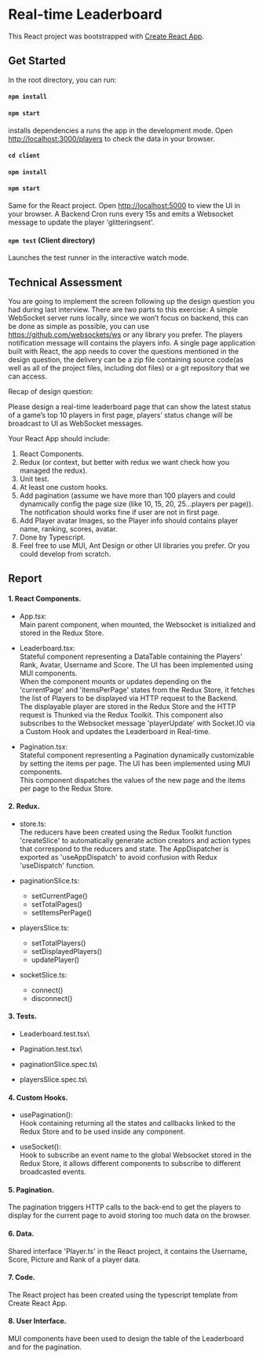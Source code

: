 # Real-time Leaderboard

This React project was bootstrapped with [Create React App](https://github.com/facebook/create-react-app).

## Get Started

In the root directory, you can run:

#### `npm install`
#### `npm start`

installs dependencies a runs the app in the development mode.
Open [http://localhost:3000/players](http://localhost:3000) to check the data in your browser.

#### `cd client` 
#### `npm install`
#### `npm start`

Same for the React project.
Open [http://localhost:5000](http://localhost:5000) to view the UI in your browser.
A Backend Cron runs every 15s and emits a Websocket message to update the player 'glitteringsent'.

#### `npm test` (Client directory)

Launches the test runner in the interactive watch mode.

## Technical Assessment

You are going to implement the screen following up the design question you had during last interview. There are two parts to this exercise:
A simple WebSocket server runs locally, since we won’t focus on backend, this can be done as simple as possible, you can use https://github.com/websockets/ws or any library you prefer. The players notification message will contains the players info.
A single page application built with React, the app needs to cover the questions mentioned in the design question, the delivery can be a zip file containing source code(as well as all of the project files, including dot files) or a git repository that we can access.

Recap of design question:

Please design a real-time leaderboard page that can show the latest status of a game’s top 10 players in first page, players’ status change will be broadcast to UI as WebSocket messages. 

Your React App should include:

1. React Components.
2. Redux (or context, but better with redux we want check how you managed the redux).
3. Unit test.
4. At least one custom hooks.
5. Add pagination (assume we have more than 100 players and could dynamically config the page size (like 10, 15, 20, 25…players per page)). The notification should works fine if user are not in first page.
6. Add Player avatar Images, so the Player info should contains player name, ranking, scores, avatar.
7. Done by Typescript.
8. Feel free to use MUI, Ant Design or other UI libraries you prefer. Or you could develop from scratch.

## Report

#### 1. React Components.

- App.tsx:\
  Main parent component, when mounted, the Websocket is initialized and stored in the Redux Store.

- Leaderboard.tsx:\
  Stateful component representing a DataTable containing the Players' Rank, Avatar, Username and Score. The UI has been implemented using MUI components.\
  When the component mounts or updates depending on the 'currentPage' and 'itemsPerPage' states from the Redux Store, it fetches the list of Players to be displayed via HTTP request to the Backend.\
  The displayable player are stored in the Redux Store and the HTTP request is Thunked via the Redux Toolkit.
  This component also subscribes to the Websocket message 'playerUpdate' with Socket.IO via a Custom Hook and updates the Leaderboard in Real-time.

- Pagination.tsx:\
  Stateful component representing a Pagination dynamically customizable by setting the items per page. The UI has been implemented using MUI components.\
  This component dispatches the values of the new page and the items per page to the Redux Store.

#### 2. Redux.

- store.ts:\
  The reducers have been created using the Redux Toolkit function 'createSlice' to automatically generate action creators and action types that correspond to the reducers and state.
  The AppDispatcher is exported as 'useAppDispatch' to avoid confusion with Redux 'useDispatch' function.

- paginationSlice.ts:
    - setCurrentPage()
    - setTotalPages()
    - setItemsPerPage()

- playersSlice.ts:
  - setTotalPlayers()
  - setDisplayedPlayers()
  - updatePlayer()

- socketSlice.ts:
  - connect()
  - disconnect()

#### 3. Tests.

- Leaderboard.test.tsx\

- Pagination.test.tsx\

- paginationSlice.spec.ts\

- playersSlice.spec.ts\

#### 4. Custom Hooks.

- usePagination():\
Hook containing returning all the states and callbacks linked to the Redux Store and to be used inside any component.

- useSocket():\
Hook to subscribe an event name to the global Websocket stored in the Redux Store, it allows different components to subscribe to different broadcasted events.

#### 5. Pagination.
The pagination triggers HTTP calls to the back-end to get the players to display for the current page to avoid storing too much data on the browser.

#### 6. Data.
Shared interface 'Player.ts' in the React project, it contains the Username, Score, Picture and Rank of a player data.

#### 7. Code.
The React project has been created using the typescript template from Create React App.

#### 8. User Interface.
MUI components have been used to design the table of the Leaderboard and for the pagination.
